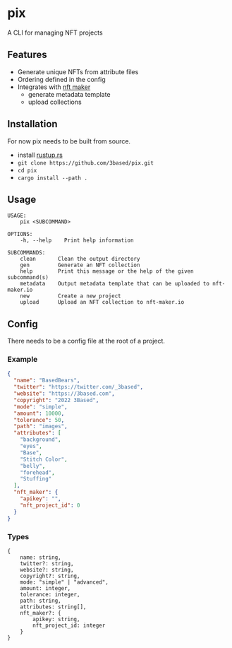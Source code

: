 # pix

A CLI for managing NFT projects

## Features

- Generate unique NFTs from attribute files
- Ordering defined in the config
- Integrates with [nft maker](https://nft-maker.io)
  - generate metadata template
  - upload collections

## Installation

For now pix needs to be built from source.

- install [rustup.rs](https://rustup.rs)
- `git clone https://github.com/3based/pix.git`
- `cd pix`
- `cargo install --path .`

## Usage

```
USAGE:
    pix <SUBCOMMAND>

OPTIONS:
    -h, --help    Print help information

SUBCOMMANDS:
    clean       Clean the output directory
    gen         Generate an NFT collection
    help        Print this message or the help of the given subcommand(s)
    metadata    Output metadata template that can be uploaded to nft-maker.io
    new         Create a new project
    upload      Upload an NFT collection to nft-maker.io
```

## Config

There needs to be a config file at the root of a project.

### Example

```json
{
  "name": "BasedBears",
  "twitter": "https://twitter.com/_3based",
  "website": "https://3based.com",
  "copyright": "2022 3Based",
  "mode": "simple",
  "amount": 10000,
  "tolerance": 50,
  "path": "images",
  "attributes": [
    "background",
    "eyes",
    "Base",
    "Stitch Color",
    "belly",
    "forehead",
    "Stuffing"
  ],
  "nft_maker": {
    "apikey": "",
    "nft_project_id": 0
  }
}
```

### Types

```
{
    name: string,
    twitter?: string,
    website?: string,
    copyright?: string,
    mode: "simple" | "advanced",
    amount: integer,
    tolerance: integer,
    path: string,
    attributes: string[],
    nft_maker?: {
        apikey: string,
        nft_project_id: integer
    }
}
```
